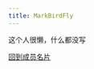 ```yaml
---
title: MarkBirdFly
---
```


这个人很懒，什么都没写  

<a href="http://starry-sakura-craft.online/intro">回到成员名片</a>